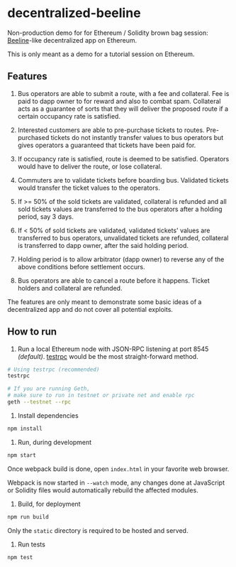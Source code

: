 # decentralized-beeline
Non-production demo for for Ethereum / Solidity brown bag session: [Beeline](https://www.beeline.sg/)-like decentralized app on Ethereum.

This is only meant as a demo for a tutorial session on Ethereum.

## Features

1. Bus operators are able to submit a route, with a fee and collateral. Fee is paid to dapp owner to for reward and also to combat spam. Collateral acts as a guarantee of sorts that they will deliver the proposed route if a certain occupancy rate is satisfied.

2. Interested customers are able to pre-purchase tickets to routes. Pre-purchased tickets do not instantly transfer values to bus operators but gives operators a guaranteed that tickets have been paid for.

3. If occupancy rate is satisfied, route is deemed to be satisfied. Operators would have to deliver the route, or lose collateral.

4. Commuters are to validate tickets before boarding bus. Validated tickets would transfer the ticket values to the operators.

5. If >= 50% of the sold tickets are validated, collateral is refunded and all sold tickets values are transferred to the bus operators after a holding period, say 3 days.

6. If < 50% of sold tickets are validated, validated tickets' values are transferred to bus operators, unvalidated tickets are refunded, collateral is transferred to dapp owner, after the said holding period.

7. Holding period is to allow arbitrator (dapp owner) to reverse any of the above conditions before settlement occurs.

8. Bus operators are able to cancel a route before it happens. Ticket holders and collateral are refunded.

The features are only meant to demonstrate some basic ideas of a decentralized app and do not cover all potential exploits.


## How to run

1. Run a local Ethereum node with JSON-RPC listening at port 8545 _(default)_. [testrpc](https://github.com/ethereumjs/testrpc) would be the most straight-forward method.

  ```bash
  # Using testrpc (recommended)
  testrpc

  # If you are running Geth, 
  # make sure to run in testnet or private net and enable rpc
  geth --testnet --rpc
  ```

1. Install dependencies

  ```bash
  npm install
  ```

1. Run, during development

  ```bash
  npm start
  ```

  Once webpack build is done, open `index.html` in your favorite web browser.

  Webpack is now started in `--watch` mode, any changes done at JavaScript or Solidity files would automatically rebuild the affected modules.

1. Build, for deployment

  ```bash
  npm run build
  ```

  Only the `static` directory is required to be hosted and served.

1. Run tests

  ```bash
  npm test
  ```
  
